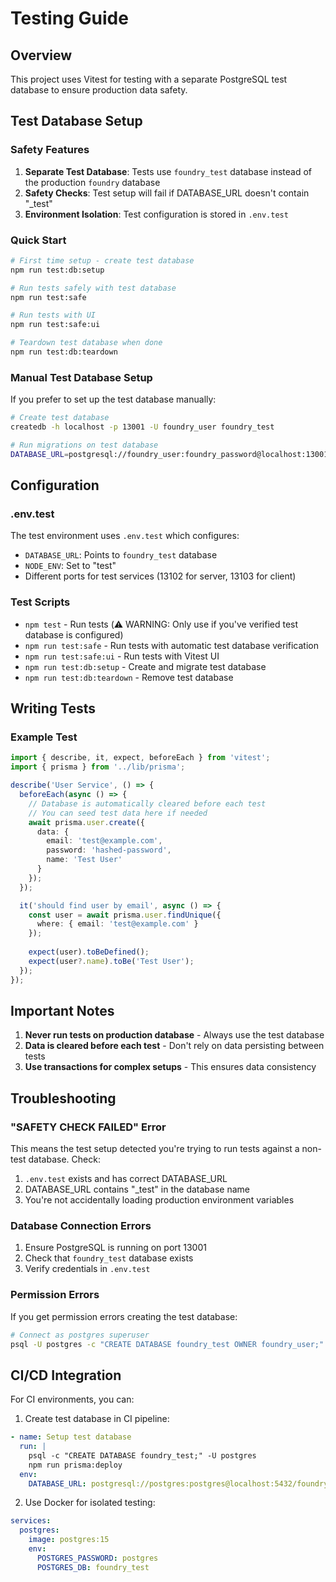 # Testing Guide

## Overview

This project uses Vitest for testing with a separate PostgreSQL test database to ensure production data safety.

## Test Database Setup

### Safety Features

1. **Separate Test Database**: Tests use `foundry_test` database instead of the production `foundry` database
2. **Safety Checks**: Test setup will fail if DATABASE_URL doesn't contain "_test"
3. **Environment Isolation**: Test configuration is stored in `.env.test`

### Quick Start

```bash
# First time setup - create test database
npm run test:db:setup

# Run tests safely with test database
npm run test:safe

# Run tests with UI
npm run test:safe:ui

# Teardown test database when done
npm run test:db:teardown
```

### Manual Test Database Setup

If you prefer to set up the test database manually:

```bash
# Create test database
createdb -h localhost -p 13001 -U foundry_user foundry_test

# Run migrations on test database
DATABASE_URL=postgresql://foundry_user:foundry_password@localhost:13001/foundry_test npx prisma migrate deploy
```

## Configuration

### .env.test

The test environment uses `.env.test` which configures:
- `DATABASE_URL`: Points to `foundry_test` database
- `NODE_ENV`: Set to "test"
- Different ports for test services (13102 for server, 13103 for client)

### Test Scripts

- `npm test` - Run tests (⚠️ WARNING: Only use if you've verified test database is configured)
- `npm run test:safe` - Run tests with automatic test database verification
- `npm run test:safe:ui` - Run tests with Vitest UI
- `npm run test:db:setup` - Create and migrate test database
- `npm run test:db:teardown` - Remove test database

## Writing Tests

### Example Test

```typescript
import { describe, it, expect, beforeEach } from 'vitest';
import { prisma } from '../lib/prisma';

describe('User Service', () => {
  beforeEach(async () => {
    // Database is automatically cleared before each test
    // You can seed test data here if needed
    await prisma.user.create({
      data: {
        email: 'test@example.com',
        password: 'hashed-password',
        name: 'Test User'
      }
    });
  });

  it('should find user by email', async () => {
    const user = await prisma.user.findUnique({
      where: { email: 'test@example.com' }
    });
    
    expect(user).toBeDefined();
    expect(user?.name).toBe('Test User');
  });
});
```

## Important Notes

1. **Never run tests on production database** - Always use the test database
2. **Data is cleared before each test** - Don't rely on data persisting between tests
3. **Use transactions for complex setups** - This ensures data consistency

## Troubleshooting

### "SAFETY CHECK FAILED" Error

This means the test setup detected you're trying to run tests against a non-test database. Check:
1. `.env.test` exists and has correct DATABASE_URL
2. DATABASE_URL contains "_test" in the database name
3. You're not accidentally loading production environment variables

### Database Connection Errors

1. Ensure PostgreSQL is running on port 13001
2. Check that `foundry_test` database exists
3. Verify credentials in `.env.test`

### Permission Errors

If you get permission errors creating the test database:
```bash
# Connect as postgres superuser
psql -U postgres -c "CREATE DATABASE foundry_test OWNER foundry_user;"
```

## CI/CD Integration

For CI environments, you can:

1. Create test database in CI pipeline:
```yaml
- name: Setup test database
  run: |
    psql -c "CREATE DATABASE foundry_test;" -U postgres
    npm run prisma:deploy
  env:
    DATABASE_URL: postgresql://postgres:postgres@localhost:5432/foundry_test
```

2. Use Docker for isolated testing:
```yaml
services:
  postgres:
    image: postgres:15
    env:
      POSTGRES_PASSWORD: postgres
      POSTGRES_DB: foundry_test
```